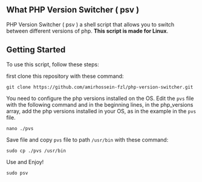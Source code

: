 ## What PHP Version Switcher ( psv )
PHP Version Switcher ( psv ) a shell script that allows you to switch between different versions of php. **This script is made for Linux**.

## Getting Started
To use this script, follow these steps:

first clone this repository with these command:

    git clone https://github.com/amirhossein-fzl/php-version-switcher.git

You need to configure the php versions installed on the OS. Edit the `pvs` file with the following command and in the beginning lines, in the php_versions array, add the php versions installed in your OS, as in the example in the `pvs` file.

    nano ./pvs

Save file and copy `pvs` file to path `/usr/bin` with these command:

    sudo cp ./pvs /usr/bin
Use and Enjoy!

    sudo psv

